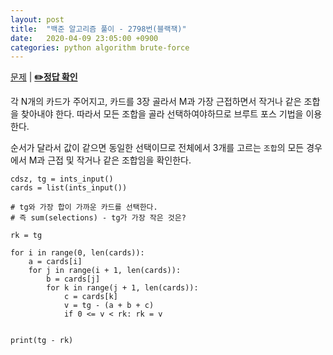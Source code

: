 ```yaml
---
layout: post
title:  "백준 알고리즘 풀이 - 2798번(블랙잭)"
date:   2020-04-09 23:05:00 +0900
categories: python algorithm brute-force
---
```


[문제](https://www.acmicpc.net/problem/2798) |
**[✏️정답 확인](https://github.com/live2skull/TheLordOfAlgorithm/blob/master/problems_boj/%EB%B8%8C%EB%A3%A8%ED%8A%B8_%ED%8F%AC%EC%8A%A4/2798.py)**

각 N개의 카드가 주어지고, 카드를 3장 골라서 M과 가장 근접하면서 작거나 같은 조합을 찾아내야 한다. 따라서 모든 조합을 골라 선택하여야하므로 브루트 포스 기법을 이용한다.

순서가 달라서 값이 같으면 동일한 선택이므로 전체에서 3개를 고르는 `조합`의 모든 경우에서 M과 근접 및 작거나 같은 조합임을 확인한다.

```
cdsz, tg = ints_input()
cards = list(ints_input())

# tg와 가장 합이 가까운 카드를 선택한다.
# 즉 sum(selections) - tg가 가장 작은 것은?

rk = tg

for i in range(0, len(cards)):
    a = cards[i]
    for j in range(i + 1, len(cards)):
        b = cards[j]
        for k in range(j + 1, len(cards)):
            c = cards[k]
            v = tg - (a + b + c)
            if 0 <= v < rk: rk = v


print(tg - rk)
```
